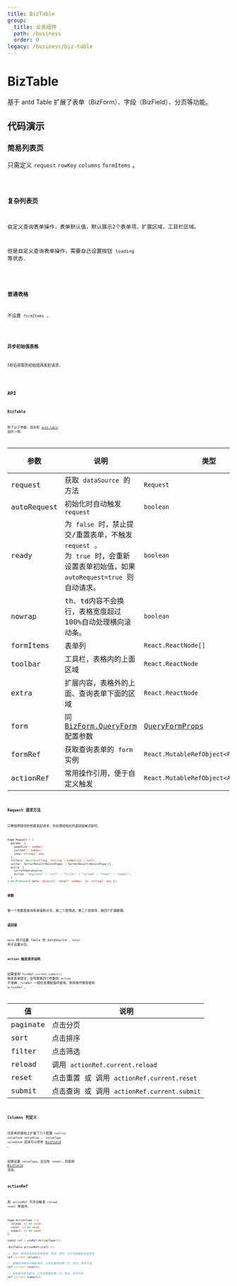 ```yaml
---
title: BizTable
group:
  title: 业务组件
  path: /business
  order: 0
legacy: /business/biz-table
---
```


# BizTable

基于 antd Table 扩展了表单（BizForm）、字段（BizField）、分页等功能。

## 代码演示

### 简易列表页

只需定义 `request` `rowKey` `columns` `formItems` 。

<code src='./demos/Demo1.tsx'  background="#f5f5f5" />

### 复杂列表页

自定义查询表单操作，表单默认值，默认展示2个表单项，扩展区域，工具栏区域。

但是自定义查询表单操作，需要自己设置按钮 `loading` 等状态.

<code src='./demos/Demo2.tsx'  background="#f5f5f5" />

### 普通表格

不设置 `formItems` 。

<code src='./demos/Demo3.tsx'  background="#f5f5f5" />

### 异步初始值表格

5秒后获取到初始值再发起请求。

<code src='./demos/async-initial-values.tsx'  background="#f5f5f5" />

## API

### BizTable

除了以下参数，其余和 [`antd Table`](https://ant-design.gitee.io/components/table-cn/#API) 组件一样。

参数 | 说明 | 类型 | 默认值 |
------------- | ------------- | ------------- | ------------- |
request  | 获取 `dataSource` 的方法 | `Request` | - |
autoRequest  | 初始化时自动触发 `request` | `boolean` | `true` |
ready  | 为 `false` 时，禁止提交/重置表单，不触发 `request` 。<br/>为 `true` 时，会重新设置表单初始值，如果 `autoRequest=true` 则自动请求。 | `boolean` | `true` |
nowrap  | th、td内容不会换行，表格宽度超过100%自动处理横向滚动条。 | `boolean` | `true` |
formItems  | 表单列 | `React.ReactNode[]` | - |
toolbar  | 工具栏，表格内的上面区域 | `React.ReactNode` | - |
extra  | 扩展内容，表格外的上面、查询表单下面的区域 | `React.ReactNode` | - |
form  | 同 [BizForm.QueryForm] 配置参数 | [QueryFormProps] | - |
formRef  | 获取查询表单的 `form` 实例  | `React.MutableRefObject<FormInstance>` | - |
actionRef  | 常用操作引用，便于自定义触发  | `React.MutableRefObject<ActionType>` | - |

### Request 请求方法

只需按照提供的参数发起请求，并处理成相应的返回值格式即可。

```typescript
type Request = (
  params: {
    pageSize?: number;
    current?: number;
    [key: string]: any;
  },
  filters: Record<string, (string | number)[] | null>,
  sorter: SorterResult<RecordType> | SorterResult<RecordType>[],
  extra: {
    currentDataSource,
    action: "paginate" | "sort" | "filter" | "reload" | "reset" | "submit";
  }
) => Promise<{ data: object[]; total?: number; [x: string]: any }>;
```

**参数**

第一个参数是查询表单值和分页，第二个是筛选，第三个是排序，第四个扩展数据。

**返回值**

`data` 用于设置 Table 的 dataSource ，`total` 用于设置分页。

**action 触发请求说明**

如果使用 `formRef.current.submit()` 触发表单提交，会导致第四个参数的 `action` 不准确，`formRef` 一般在处理赋值时使用。常用操作推荐使用 `actionRef` 。

值 | 说明 |
---- | ---- |
paginate | 点击分页 |
sort | 点击排序 |
filter | 点击筛选 |
reload | 调用 `actionRef.current.reload` |
reset | 点击重置 或 调用 `actionRef.current.reset` |
submit | 点击查询 或 调用 `actionRef.current.submit` |

### Columns 列定义

在原来的基础上扩展了几个配置 `tooltip` `valueType` `valueEnum` 。 `valueType` `valueEnum` 具体可以参考 [BizField] 。

如果设置 `valueType`，且没有 `render`，将使用 [BizField] 渲染。

### actionRef

用 `actionRef` 可手动触发 `reload` `reset` 等操作。

```typescript
type ActionType = {
  reload: () => void;
  reset: () => void;
  submit: () => void;
};

const ref = useRef<ActionType>();

<BizTable actionRef={ref} />;

// 刷新，使用原来的查询表单值、筛选、排序、分页参数重新发起请求
ref.current.reload();

// 重置查询表单并触发请求，分页会重置到第一页，筛选、排序不变
ref.current.reset();

// 触发查询表单提交，分页会重置到第一页，筛选、排序不变
ref.current.submit();
```

[BizField]: https://doly-dev.github.io/antd-more/site/v1/index.html#/business/biz-field?anchor=api
[QueryFormProps]: https://doly-dev.github.io/antd-more/site/v1/index.html#/business/biz-form?anchor=%E6%9F%A5%E8%AF%A2%E8%A1%A8%E5%8D%95#queryform
[BizForm.QueryForm]: https://doly-dev.github.io/antd-more/site/v1/index.html#/business/biz-form?anchor=%E6%9F%A5%E8%AF%A2%E8%A1%A8%E5%8D%95#queryform